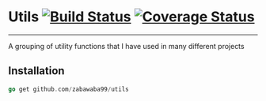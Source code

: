 # Utils [![Build Status](https://travis-ci.org/zabawaba99/utils.svg?branch=master)](https://travis-ci.org/zabawaba99/utils) [![Coverage Status](https://coveralls.io/repos/zabawaba99/utils/badge.svg?branch=master)](https://coveralls.io/r/zabawaba99/utils?branch=master)

----

A grouping of utility functions that I have used in many different projects

## Installation

```go
go get github.com/zabawaba99/utils
```